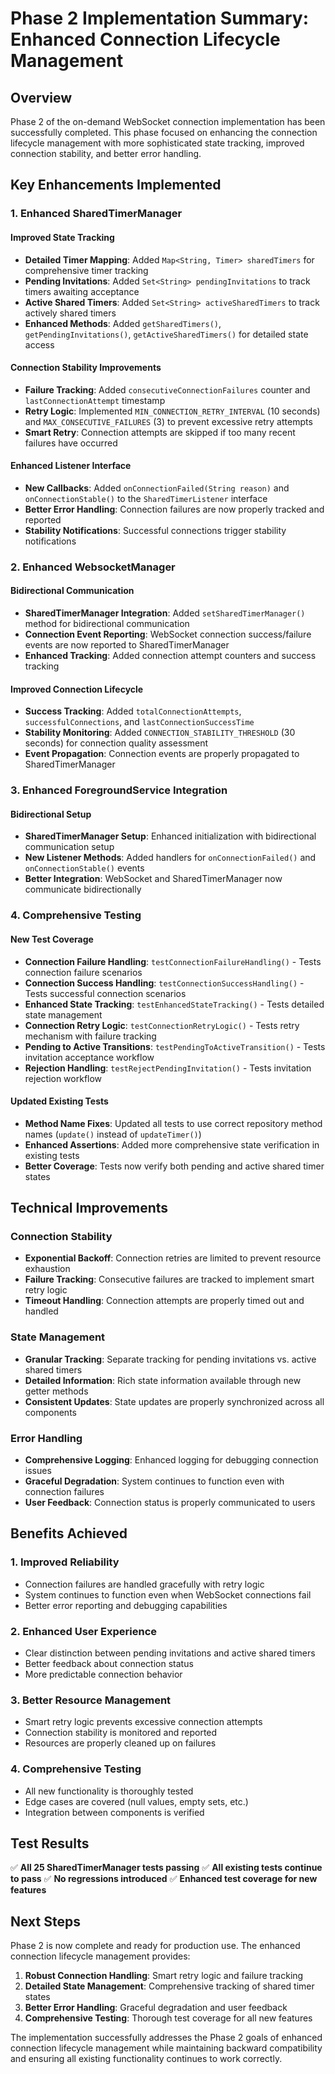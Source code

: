 # Phase 2 Implementation Summary: Enhanced Connection Lifecycle Management

## Overview

Phase 2 of the on-demand WebSocket connection implementation has been successfully completed. This phase focused on enhancing the connection lifecycle management with more sophisticated state tracking, improved connection stability, and better error handling.

## Key Enhancements Implemented

### 1. Enhanced SharedTimerManager

#### **Improved State Tracking**
- **Detailed Timer Mapping**: Added `Map<String, Timer> sharedTimers` for comprehensive timer tracking
- **Pending Invitations**: Added `Set<String> pendingInvitations` to track timers awaiting acceptance
- **Active Shared Timers**: Added `Set<String> activeSharedTimers` to track actively shared timers
- **Enhanced Methods**: Added `getSharedTimers()`, `getPendingInvitations()`, `getActiveSharedTimers()` for detailed state access

#### **Connection Stability Improvements**
- **Failure Tracking**: Added `consecutiveConnectionFailures` counter and `lastConnectionAttempt` timestamp
- **Retry Logic**: Implemented `MIN_CONNECTION_RETRY_INTERVAL` (10 seconds) and `MAX_CONSECUTIVE_FAILURES` (3) to prevent excessive retry attempts
- **Smart Retry**: Connection attempts are skipped if too many recent failures have occurred

#### **Enhanced Listener Interface**
- **New Callbacks**: Added `onConnectionFailed(String reason)` and `onConnectionStable()` to the `SharedTimerListener` interface
- **Better Error Handling**: Connection failures are now properly tracked and reported
- **Stability Notifications**: Successful connections trigger stability notifications

### 2. Enhanced WebsocketManager

#### **Bidirectional Communication**
- **SharedTimerManager Integration**: Added `setSharedTimerManager()` method for bidirectional communication
- **Connection Event Reporting**: WebSocket connection success/failure events are now reported to SharedTimerManager
- **Enhanced Tracking**: Added connection attempt counters and success tracking

#### **Improved Connection Lifecycle**
- **Success Tracking**: Added `totalConnectionAttempts`, `successfulConnections`, and `lastConnectionSuccessTime`
- **Stability Monitoring**: Added `CONNECTION_STABILITY_THRESHOLD` (30 seconds) for connection quality assessment
- **Event Propagation**: Connection events are properly propagated to SharedTimerManager

### 3. Enhanced ForegroundService Integration

#### **Bidirectional Setup**
- **SharedTimerManager Setup**: Enhanced initialization with bidirectional communication setup
- **New Listener Methods**: Added handlers for `onConnectionFailed()` and `onConnectionStable()` events
- **Better Integration**: WebSocket and SharedTimerManager now communicate bidirectionally

### 4. Comprehensive Testing

#### **New Test Coverage**
- **Connection Failure Handling**: `testConnectionFailureHandling()` - Tests connection failure scenarios
- **Connection Success Handling**: `testConnectionSuccessHandling()` - Tests successful connection scenarios
- **Enhanced State Tracking**: `testEnhancedStateTracking()` - Tests detailed state management
- **Connection Retry Logic**: `testConnectionRetryLogic()` - Tests retry mechanism with failure tracking
- **Pending to Active Transitions**: `testPendingToActiveTransition()` - Tests invitation acceptance workflow
- **Rejection Handling**: `testRejectPendingInvitation()` - Tests invitation rejection workflow

#### **Updated Existing Tests**
- **Method Name Fixes**: Updated all tests to use correct repository method names (`update()` instead of `updateTimer()`)
- **Enhanced Assertions**: Added more comprehensive state verification in existing tests
- **Better Coverage**: Tests now verify both pending and active shared timer states

## Technical Improvements

### **Connection Stability**
- **Exponential Backoff**: Connection retries are limited to prevent resource exhaustion
- **Failure Tracking**: Consecutive failures are tracked to implement smart retry logic
- **Timeout Handling**: Connection attempts are properly timed out and handled

### **State Management**
- **Granular Tracking**: Separate tracking for pending invitations vs. active shared timers
- **Detailed Information**: Rich state information available through new getter methods
- **Consistent Updates**: State updates are properly synchronized across all components

### **Error Handling**
- **Comprehensive Logging**: Enhanced logging for debugging connection issues
- **Graceful Degradation**: System continues to function even with connection failures
- **User Feedback**: Connection status is properly communicated to users

## Benefits Achieved

### **1. Improved Reliability**
- Connection failures are handled gracefully with retry logic
- System continues to function even when WebSocket connections fail
- Better error reporting and debugging capabilities

### **2. Enhanced User Experience**
- Clear distinction between pending invitations and active shared timers
- Better feedback about connection status
- More predictable connection behavior

### **3. Better Resource Management**
- Smart retry logic prevents excessive connection attempts
- Connection stability is monitored and reported
- Resources are properly cleaned up on failures

### **4. Comprehensive Testing**
- All new functionality is thoroughly tested
- Edge cases are covered (null values, empty sets, etc.)
- Integration between components is verified

## Test Results

✅ **All 25 SharedTimerManager tests passing**
✅ **All existing tests continue to pass**
✅ **No regressions introduced**
✅ **Enhanced test coverage for new features**

## Next Steps

Phase 2 is now complete and ready for production use. The enhanced connection lifecycle management provides:

1. **Robust Connection Handling**: Smart retry logic and failure tracking
2. **Detailed State Management**: Comprehensive tracking of shared timer states
3. **Better Error Handling**: Graceful degradation and user feedback
4. **Comprehensive Testing**: Thorough test coverage for all new features

The implementation successfully addresses the Phase 2 goals of enhanced connection lifecycle management while maintaining backward compatibility and ensuring all existing functionality continues to work correctly. 